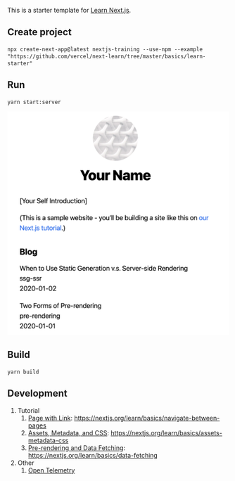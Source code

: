 This is a starter template for [Learn Next.js](https://nextjs.org/learn).

## Create project

```
npx create-next-app@latest nextjs-training --use-npm --example "https://github.com/vercel/next-learn/tree/master/basics/learn-starter"
```

## Run

```
yarn start:server
```

![](docs/home.png)

## Build

```
yarn build
```

## Development

1. Tutorial
    1. [Page with Link](docs/01-page-with-link.md): https://nextjs.org/learn/basics/navigate-between-pages
    1. [Assets, Metadata, and CSS](docs/02-assets-metadata-css.md): https://nextjs.org/learn/basics/assets-metadata-css
    1. [Pre-rendering and Data Fetching](docs/03-prerendering-and-data-fetching.md): https://nextjs.org/learn/basics/data-fetching
1. Other
    1. [Open Telemetry](docs/10-opentelemetry.md)

